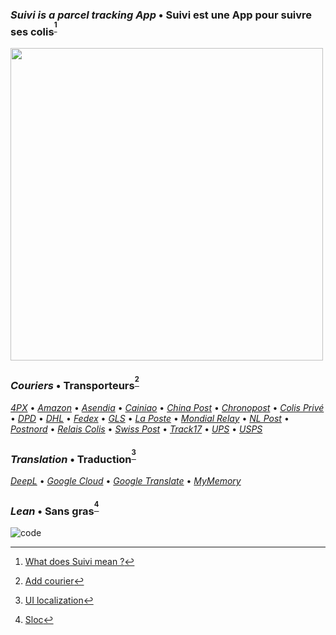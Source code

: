 ### _Suivi is a parcel tracking App_ • Suivi est une App pour suivre ses colis<sup>[^1]</sup>
[<img src="https://i.imgur.com/VOngj2e.jpeg" width="500">](https://i.imgur.com/v6LZNJ3.jpeg)

### _Couriers_ • Transporteurs<sup>[^2]</sup>
[_4PX_](http://en.4px.com/) • [_Amazon_](https://www.amazon.fr/) • [_Asendia_](https://www.asendia.fr/) • [_Cainiao_](https://global.cainiao.com/) • [_China Post_](http://yjcx.ems.com.cn/qps/english/yjcx) • [_Chronopost_](https://www.chronopost.fr/) • [_Colis Privé_](https://www.colisprive.fr/) • [_DPD_](https://www.dpd.com/) • [_DHL_](https://www.dhl.com/) • [_Fedex_](https://www.fedex.com/) • [_GLS_](https://gls-group.eu/) • [_La Poste_](https://www.laposte.fr/) • [_Mondial Relay_](https://www.mondialrelay.fr/) • [_NL Post_](https://postnl.post/) • [_Postnord_](https://postnord.se/) • [_Relais Colis_](https://www.relaiscolis.com/) • [_Swiss Post_](https://www.post.ch/) • [_Track17_](https://www.17track.net/) • [_UPS_](https://www.ups.com/) • [_USPS_](https://www.usps.com/)

### _Translation_ • Traduction<sup>[^3]</sup>
[_DeepL_](https://www.deepl.com/en/docs-api/) • [_Google Cloud_](https://cloud.google.com/translate) • [_Google Translate_](https://github.com/ssut/py-googletrans) • [_MyMemory_](https://mymemory.translated.net/doc/spec.php)

### _Lean_ • Sans gras<sup>[^4]</sup>
![code](https://sloc.xyz/github/sebdelsol/suivi?category=code) 

[^1]: [What does Suivi mean ?](https://www.linguee.com/english-french/search?source=auto&query=suivi)
[^2]: [Add courier](couriers)
[^3]: [UI localization](windows/localization.py)
[^4]: [Sloc](https://api.codetabs.com/v1/loc/?github=sebdelsol/suivi)
